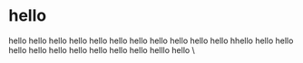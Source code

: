 # hello 
hello
hello
hello
hello
hello
hello
hello
hello
hello
hello
hello
hhello
hello
hello
hello
hello
hello
hello
hello
hello
hello
helllo
hello
\

